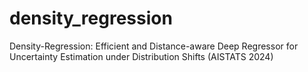 # density_regression
Density-Regression: Efficient and Distance-aware Deep Regressor for Uncertainty Estimation under Distribution Shifts (AISTATS 2024)
